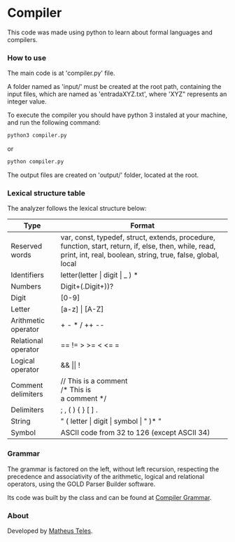 # Compiler
This code was made using python to learn about formal languages and compilers.

### How to use
The main code is at 'compiler.py' file.

A folder named as 'input/' must be created at the root path, containing the input files, which are named as 'entradaXYZ.txt', where 'XYZ" represents an integer value.

To execute the compiler you should have python 3 instaled at your machine, and run the following command:

```bash
python3 compiler.py
```

or

```bash
python compiler.py
```

The output files are created on 'output/' folder, located at the root.

### Lexical structure table
The analyzer follows the  lexical structure below:

Type | Format
--- | --- |
Reserved words | var, const, typedef, struct, extends, procedure, function, start, return, if, else, then, while, read, print, int, real, boolean, string, true, false, global, local |
Identifiers | letter(letter \| digit \| _ ) *
Numbers | Digit+(.Digit+))?
Digit | [0-9]
Letter | [a-z] \| [A-Z]
Arithmetic operator | + - * / ++ --
Relational operator | == != > >= < <= =
Logical operator | && \|\| !
Comment delimiters | // This is a comment<br />/* This is<br />a comment */
Delimiters | ; , ( ) { } [ ] .
String | " ( letter \| digit \| symbol \| \" )* "
Symbol | ASCII code from 32 to 126 (except ASCII 34)

### Grammar
The grammar is factored on the left, without left recursion, respecting the precedence and associativity of the arithmetic, logical and relational operators, using the GOLD Parser Builder software.

Its code was built by the class and can be found at [Compiler Grammar](https://github.com/diegossl/compiler-grammar).

### About
Developed by [Matheus Teles](https://github.com/matheustdo).